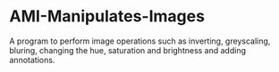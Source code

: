 # AMI-Manipulates-Images
A program to perform image operations such as inverting, greyscaling, bluring, changing the hue, saturation and brightness and adding annotations.
